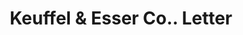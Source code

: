 ---
doi: 10.7916/D8Z62139
date_other: '1926'
date_other_textual: '1926'
form: correspondence
genre:
- Letters (correspondence)
name:
- Keuffel & Esser Co.
object_in_context_url: https://biggert.cul.columbia.edu/items/view/ave_biggert_00797
subject_hierarchical_geographic:
- Hoboken, New Jersey, United States
subject_name:
- Keuffel & Esser Co.
title: Keuffel & Esser Co.. Letter
sort_title: Keuffel & Esser Co.. Letter
call_number: ave_biggert_00797
coordinates:
- 40.75,-74.03
pid: ave_biggert_00797
identifiers: ave_biggert_00797
thumbnail: https://derivativo-2.library.columbia.edu/iiif/2/ldpd:345301/full/!256,256/0/native.jpg
permalink: "/biggert/ave_biggert_00797/"
layout: iiif-image-page
---